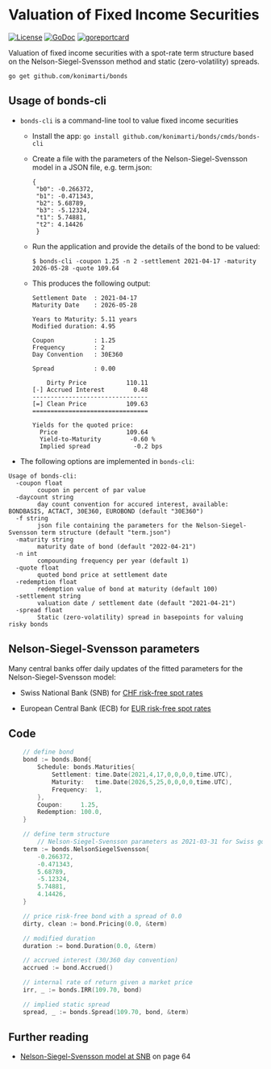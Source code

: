 # Valuation of Fixed Income Securities

[![License](http://img.shields.io/badge/license-MIT-red.svg?style=flat)](https://github.com/konimarti/bonds/blob/master/LICENSE)
[![GoDoc](https://godoc.org/github.com/konimarti/observer?status.svg)](https://godoc.org/github.com/konimarti/bonds)
[![goreportcard](https://goreportcard.com/badge/github.com/konimarti/observer)](https://goreportcard.com/report/github.com/konimarti/bonds)

Valuation of fixed income securities with a spot-rate term structure based on the Nelson-Siegel-Svensson method and static (zero-volatility) spreads.

```go get github.com/konimarti/bonds```


## Usage of bonds-cli 

* ```bonds-cli``` is a command-line tool to value fixed income securities

  - Install the app: ```go install github.com/konimarti/bonds/cmds/bonds-cli```

  - Create a file with the parameters of the Nelson-Siegel-Svensson model in a JSON file, e.g. term.json: 
    ```
	{
	 "b0": -0.266372,
	 "b1": -0.471343,
	 "b2": 5.68789,            
	 "b3": -5.12324,           
	 "t1": 5.74881,            
	 "t2": 4.14426             
	 }
    ```

  - Run the application and provide the details of the bond to be valued:
    ```
    $ bonds-cli -coupon 1.25 -n 2 -settlement 2021-04-17 -maturity 2026-05-28 -quote 109.64 
    ```

  - This produces the following output:
    ```
	Settlement Date  : 2021-04-17
	Maturity Date    : 2026-05-28

	Years to Maturity: 5.11 years
	Modified duration: 4.95

	Coupon           : 1.25
	Frequency        : 2
	Day Convention   : 30E360

	Spread           : 0.00

	    Dirty Price           110.11
	[-] Accrued Interest        0.48
	--------------------------------
	[=] Clean Price           109.63
	================================

	Yields for the quoted price:
	  Price                   109.64
	  Yield-to-Maturity        -0.60 %
	  Implied spread            -0.2 bps
    ```

* The following options are implemented in ```bonds-cli```:
```
Usage of bonds-cli:
  -coupon float
    	coupon in percent of par value
  -daycount string
    	day count convention for accured interest, available: BONDBASIS, ACTACT, 30E360, EUROBOND (default "30E360")
  -f string
    	json file containing the parameters for the Nelson-Siegel-Svensson term structure (default "term.json")
  -maturity string
    	maturity date of bond (default "2022-04-21")
  -n int
    	compounding frequency per year (default 1)
  -quote float
    	quoted bond price at settlement date
  -redemption float
    	redemption value of bond at maturity (default 100)
  -settlement string
    	valuation date / settlement date (default "2021-04-21")
  -spread float
    	Static (zero-volatility) spread in basepoints for valuing risky bonds
```

## Nelson-Siegel-Svensson parameters 

Many central banks offer daily updates of the fitted parameters for the Nelson-Siegel-Svensson model:

* Swiss National Bank (SNB) for [CHF risk-free spot rates](https://data.snb.ch/en/topics/ziredev#!/cube/rendopar)

* European Central Bank (ECB) for [EUR risk-free spot rates](https://www.ecb.europa.eu/stats/financial_markets_and_interest_rates/euro_area_yield_curves/html/index.en.html)


## Code
```go
	// define bond
	bond := bonds.Bond{
		Schedule: bonds.Maturities{
			Settlement: time.Date(2021,4,17,0,0,0,0,time.UTC),
			Maturity:   time.Date(2026,5,25,0,0,0,0,time.UTC),
			Frequency:  1,
		},
		Coupon:     1.25,
		Redemption: 100.0,
	}

	// define term structure 
        // Nelson-Siegel-Svensson parameters as 2021-03-31 for Swiss government bonds
	term := bonds.NelsonSiegelSvensson{
		-0.266372,
		-0.471343,
		5.68789,
		-5.12324,
		5.74881,
		4.14426,
	}
```

```go
	// price risk-free bond with a spread of 0.0
	dirty, clean := bond.Pricing(0.0, &term)

	// modified duration 
	duration := bond.Duration(0.0, &term)

	// accrued interest (30/360 day convention)
	accrued := bond.Accrued()

	// internal rate of return given a market price
	irr, _ := bonds.IRR(109.70, bond)

	// implied static spread 
	spread, _ := bonds.Spread(109.70, bond, &term)
```

## Further reading

* [Nelson-Siegel-Svensson model at SNB](https://www.snb.ch/de/mmr/reference/quartbul_2002_2_komplett/source/quartbul_2002_2_komplett.de.pdf) on page 64

